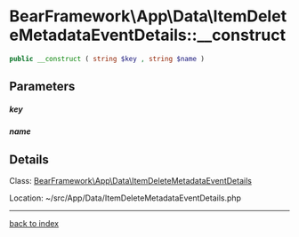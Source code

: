 # BearFramework\App\Data\ItemDeleteMetadataEventDetails::__construct

```php
public __construct ( string $key , string $name )
```

## Parameters

##### key

##### name

## Details

Class: [BearFramework\App\Data\ItemDeleteMetadataEventDetails](bearframework.app.data.itemdeletemetadataeventdetails.class.md)

Location: ~/src/App/Data/ItemDeleteMetadataEventDetails.php

---

[back to index](index.md)

